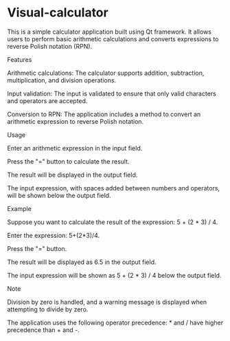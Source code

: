 # Visual-calculator
This is a simple calculator application built using Qt framework. It allows users to perform basic arithmetic calculations and converts expressions to reverse Polish notation (RPN).


Features

Arithmetic calculations: 
The calculator supports addition, subtraction, multiplication, and division operations.

Input validation: The input is validated to ensure that only valid characters and operators are accepted.

Conversion to RPN: The application includes a method to convert an arithmetic expression to reverse Polish notation.



Usage

Enter an arithmetic expression in the input field.

Press the "=" button to calculate the result.

The result will be displayed in the output field.

The input expression, with spaces added between numbers and operators, will be shown below the output field.

Example

Suppose you want to calculate the result of the expression: 5 + (2 * 3) / 4.

Enter the expression: 5+(2*3)/4.

Press the "=" button.

The result will be displayed as 6.5 in the output field.

The input expression will be shown as 5 + (2 * 3) / 4 below the output field.


Note

Division by zero is handled, and a warning message is displayed when attempting to divide by zero.

The application uses the following operator precedence: * and / have higher precedence than + and -.
